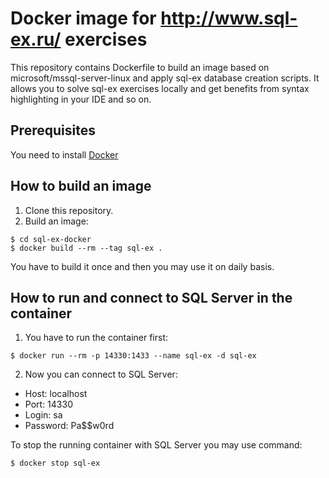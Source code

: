 # Docker image for http://www.sql-ex.ru/ exercises
This repository contains Dockerfile to build an image based on microsoft/mssql-server-linux and apply sql-ex database creation scripts. It allows you to solve sql-ex exercises locally and get benefits from syntax highlighting in your IDE and so on.

## Prerequisites
You need to install [Docker](https://www.docker.com/)

## How to build an image
1. Clone this repository.
2. Build an image:
```
$ cd sql-ex-docker
$ docker build --rm --tag sql-ex .
```
You have to build it once and then you may use it on daily basis.

## How to run and connect to SQL Server in the container
1. You have to run the container first:
```
$ docker run --rm -p 14330:1433 --name sql-ex -d sql-ex
```
2. Now you can connect to SQL Server:
- Host: localhost
- Port: 14330
- Login: sa
- Password: Pa$$w0rd

To stop the running container with SQL Server you may use command:
```
$ docker stop sql-ex
```